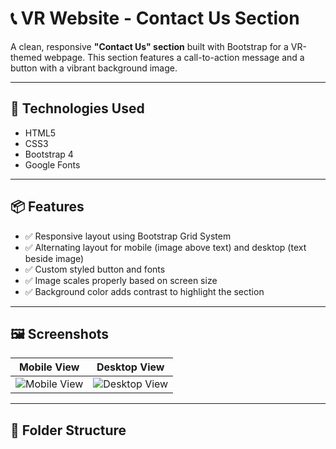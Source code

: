 # 📞 VR Website - Contact Us Section

A clean, responsive **"Contact Us" section** built with Bootstrap for a VR-themed webpage. This section features a call-to-action message and a button with a vibrant background image.

---

## 🧰 Technologies Used

- HTML5  
- CSS3  
- Bootstrap 4  
- Google Fonts  

---

## 📦 Features

- ✅ Responsive layout using Bootstrap Grid System
- ✅ Alternating layout for mobile (image above text) and desktop (text beside image)
- ✅ Custom styled button and fonts
- ✅ Image scales properly based on screen size
- ✅ Background color adds contrast to highlight the section

---

## 🖼️ Screenshots

| Mobile View | Desktop View |
|-------------|--------------|
| ![Mobile View](https://github.com/user-attachments/assets/51c3e242-7a68-4b56-8784-17218c30f64d) | ![Desktop View](https://github.com/user-attachments/assets/3e68190b-8cf7-4120-88f4-b1b6cbb85c4f) |

---

## 📁 Folder Structure

